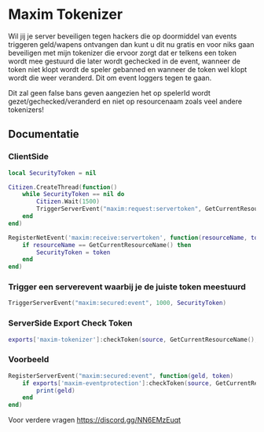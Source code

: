 # Maxim Tokenizer
Wil jij je server beveiligen tegen hackers die op doormiddel van events triggeren geld/wapens ontvangen dan kunt u dit nu gratis en voor niks gaan beveiligen met mijn tokenizer die ervoor zorgt dat er telkens een token wordt mee gestuurd die later wordt gechecked in de event, wanneer de token niet klopt wordt de speler gebanned en wanneer de token wel klopt wordt die weer veranderd. Dit om event loggers tegen te gaan. 

Dit zal geen false bans geven aangezien het op spelerId wordt gezet/gechecked/veranderd en niet op resourcenaam zoals veel andere tokenizers! 

## Documentatie

### ClientSide

```lua
local SecurityToken = nil

Citizen.CreateThread(function()
    while SecurityToken == nil do
        Citizen.Wait(1500)
        TriggerServerEvent("maxim:request:servertoken", GetCurrentResourceName())
    end
end)

RegisterNetEvent('maxim:receive:servertoken', function(resourceName, token)
    if resourceName == GetCurrentResourceName() then
        SecurityToken = token
    end
end)
```

### Trigger een serverevent waarbij je de juiste token meestuurd 

```lua
TriggerServerEvent("maxim:secured:event", 1000, SecurityToken)
```

### ServerSide Export Check Token

```lua
exports['maxim-tokenizer']:checkToken(source, GetCurrentResourceName(), token)
```

### Voorbeeld

```lua
RegisterServerEvent("maxim:secured:event", function(geld, token)
    if exports['maxim-eventprotection']:checkToken(source, GetCurrentResourceName(), token) then
        print(geld)
    end
end)
```

Voor verdere vragen https://discord.gg/NN6EMzEuqt
